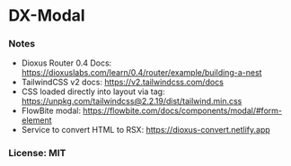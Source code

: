 # DX-Modal

### Notes

- Dioxus Router 0.4 Docs: https://dioxuslabs.com/learn/0.4/router/example/building-a-nest
- TailwindCSS v2 docs: https://v2.tailwindcss.com/docs
- CSS loaded directly into layout via <link> tag: https://unpkg.com/tailwindcss@2.2.19/dist/tailwind.min.css
- FlowBite modal: https://flowbite.com/docs/components/modal/#form-element
- Service to convert HTML to RSX: https://dioxus-convert.netlify.app

### License: MIT